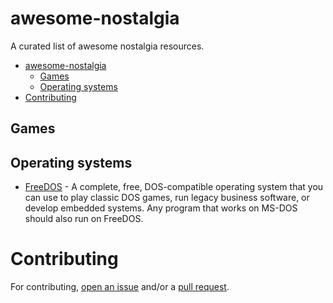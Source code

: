 # awesome-nostalgia

A curated list of awesome nostalgia resources.

- [awesome-nostalgia](#awesome-nostalgia)
    - [Games](#games)
    - [Operating systems](#operating-systems)
- [Contributing](#contributing)

## Games


## Operating systems

* [FreeDOS](http://www.freedos.org/) - A complete, free, DOS-compatible operating system that you can use to play classic DOS games, run legacy business software, or develop embedded systems. Any program that works on MS-DOS should also run on FreeDOS.

# Contributing

For contributing, [open an issue](https://github.com/emijrp/awesome-nostalgia/issues) and/or a [pull request](https://github.com/emijrp/awesome-nostalgia/pulls).
